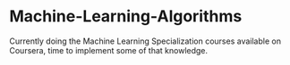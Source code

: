 # Machine-Learning-Algorithms
Currently doing the Machine Learning Specialization courses available on Coursera, time to implement some of that knowledge.
